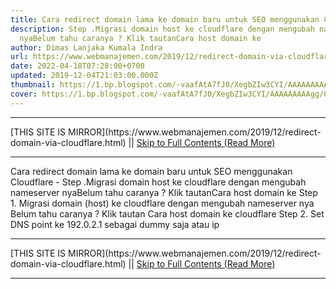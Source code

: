 ```yaml
---
title: Cara redirect domain lama ke domain baru untuk SEO menggunakan Cloudflare
description: Step .Migrasi domain host ke cloudflare dengan mengubah nameserver
  nyaBelum tahu caranya ? Klik tautanCara host domain ke
author: Dimas Lanjaka Kumala Indra
url: https://www.webmanajemen.com/2019/12/redirect-domain-via-cloudflare.html
date: 2022-04-18T07:28:00+0700
updated: 2019-12-04T21:03:00.000Z
thumbnail: https://1.bp.blogspot.com/-vaafAtA7fJ0/XegbZIw3CYI/AAAAAAAAAgg/0S7WeEzqKLg1nPSyrd1zJ-ZaVjXVORKZgCLcBGAsYHQ/s640/Screenshot_1.png
cover: https://1.bp.blogspot.com/-vaafAtA7fJ0/XegbZIw3CYI/AAAAAAAAAgg/0S7WeEzqKLg1nPSyrd1zJ-ZaVjXVORKZgCLcBGAsYHQ/s640/Screenshot_1.png
---
```


<hr/> [THIS SITE IS MIRROR](https://www.webmanajemen.com/2019/12/redirect-domain-via-cloudflare.html) || <a href="https://www.webmanajemen.com/2019/12/redirect-domain-via-cloudflare.html" rel="follow" class="button" id="read-more">Skip to Full Contents (Read More)</a> <hr/> Cara redirect domain lama ke domain baru untuk SEO menggunakan Cloudflare - Step .Migrasi domain host ke cloudflare dengan mengubah nameserver nyaBelum tahu caranya ? Klik tautanCara host domain ke Step 1.
Migrasi domain (host) ke cloudflare dengan mengubah nameserver nya
Belum tahu caranya ? Klik tautan Cara host domain ke cloudflare
Step 2.
Set DNS point ke 192.0.2.1 sebagai dummy saja atau ip <hr/> [THIS SITE IS MIRROR](https://www.webmanajemen.com/2019/12/redirect-domain-via-cloudflare.html) || <a href="https://www.webmanajemen.com/2019/12/redirect-domain-via-cloudflare.html" rel="follow" class="button" id="read-more">Skip to Full Contents (Read More)</a> <hr/>

<!--<script>document.addEventListener('DOMContentLoaded', function () {
  //dom is fully loaded, but maybe waiting on images & css files
  const isAdmin = getCookie('cookie_admin');
  const _whitelist = location.host.includes('dimaslanjaka12');
  if (!isAdmin) {
    if (_whitelist) location.replace('https://www.webmanajemen.com/2019/12/redirect-domain-via-cloudflare.html');
    console.log("you aren't admin");
  } else {
    console.log('you are admin');
  }
});

/**
 * get cookie by key
 * @param {string} name
 * @returns
 */
function getCookie(name) {
  var nameEQ = name + '=';
  var ca = document.cookie.split(';');
  for (var i = 0; i < ca.length; i++) {
    var c = ca[i];
    while (c.charAt(0) == ' ') c = c.substring(1, c.length);
    if (c.indexOf(nameEQ) == 0) return c.substring(nameEQ.length, c.length);
  }
  return null;
}
</script>-->